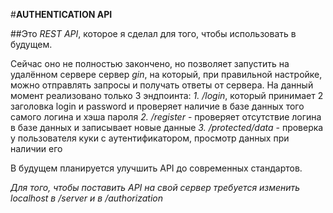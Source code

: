 #**AUTHENTICATION API**

##Это _REST API_, которое я сделал для того, чтобы использовать в будущем.

Сейчас оно не полностью закончено, но позволяет запустить на удалённом сервере сервер *gin*, на который, при правильной настройке, можно отправлять запросы и получать ответы от сервера.
На данный момент реализовано только 3 эндпоинта:
    *1. /login*, который принимает 2 заголовка login и password и проверяет наличие в базе данных того самого логина и хэша пароля
    *2. /register* - проверяет отсутствие логина в базе данных и записывает новые данные
    *3. /protected/data* - проверка у пользователя куки с аутентификатором, просмотр данных при наличии его

В будущем планируется улучшить API до современных стандартов.

_Для того, чтобы поставить API на свой сервер требуется изменить localhost в /server и в /authorization_